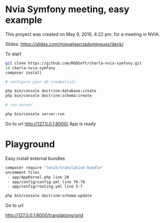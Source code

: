 Nvia Symfony meeting, easy example
==================================

This proyect was created on May 9, 2016, 4:22 pm. for a meeting in NVIA.

Slides: https://slides.com/miguelgarciadominguez/deck/

To start

```sh
git clone https://github.com/MGDSoft/charla-nvia-symfony.git
cd charla-nvia-symfony
composer install

# configure your db credentials

php bin/console doctrine:database:create
php bin/console doctrine:schema:create

# run server

php bin/console server:run

```

Go to url http://127.0.0.1:8000/ App is ready

Playground
==========

Easy install external bundles

```sh
composer require "lexik/translation-bundle"
uncomment files
 - app/AppKernel.php line 20
 - app/config/config.yml line 76-78
 - app/config/routing.yml line 5-7

php bin/console doctrine:schema:update

```

Go to url

http://127.0.0.1:8000/translations/grid
